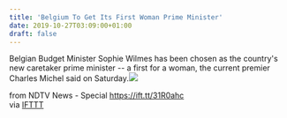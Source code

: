 ```yaml
---
title: 'Belgium To Get Its First Woman Prime Minister'
date: 2019-10-27T03:09:00+01:00
draft: false
---
```


Belgian Budget Minister Sophie Wilmes has been chosen as the country's new caretaker prime minister -- a first for a woman, the current premier Charles Michel said on Saturday.![](http://feeds.feedburner.com/~r/NDTV-LatestNews/~4/w7npF6Rpc0Y)  
  
from NDTV News - Special https://ift.tt/31R0ahc  
via [IFTTT](https://ifttt.com/?ref=da&site=blogger)